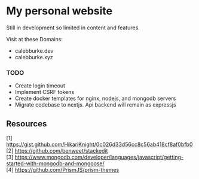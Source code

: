 # My personal website
Still in development so limited in content and features.

Visit at these Domains:
* calebburke.dev
* calebburke.xyz

### TODO
* Create login timeout
* Implement CSRF tokens
* Create docker templates for nginx, nodejs, and mongodb servers
* Migrate codebase to nextjs. Api backend will remain as expressjs

## Resources
[1] https://gist.github.com/HikariKnight/0c026d33d56cc8c56ab418cf8af0bfb0 \
[2] https://github.com/benweet/stackedit \
[3] https://www.mongodb.com/developer/languages/javascript/getting-started-with-mongodb-and-mongoose/ \
[4] https://github.com/PrismJS/prism-themes

